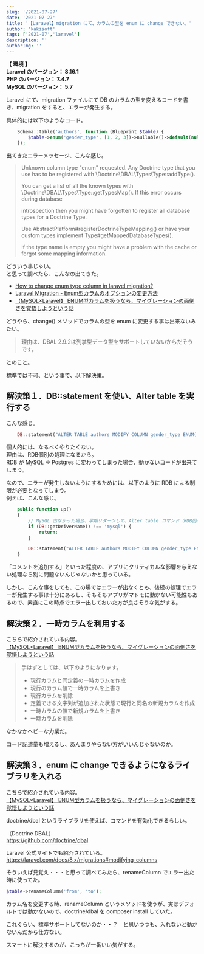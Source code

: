 ```yaml
---
slug: '/2021-07-27'
date: '2021-07-27'
title: '【Laravel】migration にて、カラムの型を enum に change できない。'
author: 'kakisoft'
tags: ['2021-07','laravel']
description: ''
authorImg: ''
---
```


**【 環境 】**  
**Laravel のバージョン： 8.16.1**  
**PHP のバージョン： 7.4.7**  
**MySQL のバージョン： 5.7**  



Laravel にて、migration ファイルにて DB のカラムの型を変えるコードを書き、migration をすると、エラーが発生する。  

具体的には以下のようなコード。
```php
    Schema::table('authors', function (Blueprint $table) {
        $table->enum('gender_type', [1, 2, 3])->nullable()->default(null)->change();
    });
```

出てきたエラーメッセージ、こんな感じ。  


> Unknown column type "enum" requested. Any Doctrine type that you use has to be registered with \Doctrine\DBAL\Types\Type::addType(). 
>
> You can get a list of all the known types with \Doctrine\DBAL\Types\Type::getTypesMap(). If this error occurs during database 
>
> introspection then you might have forgotten to register all database types for a Doctrine Type. 
>
> Use AbstractPlatform#registerDoctrineTypeMapping() or have your custom types implement Type#getMappedDatabaseTypes(). 
>
> If the type name is empty you might have a problem with the cache or forgot some mapping information.


どういう事じゃい。  
と思って調べたら、こんなの出てきた。  

 * [How to change enum type column in laravel migration?](https://stackoverflow.com/questions/33496518/how-to-change-enum-type-column-in-laravel-migration)  
 * [Laravel Migration - Enum型カラムのオプションの変更方法](https://qiita.com/yuuta_s/items/16826968bfdf3a9ba89f)  
 * [【MySQL×Laravel】 ENUM型カラムを扱うなら、マイグレーションの面倒さを覚悟しようという話](https://tech.gaogao.asia/create-and-update-enum-column/)  

どうやら、change() メソッドでカラムの型を enum に変更する事は出来ないみたい。  

> 理由は、DBAL 2.9.2は列挙型データ型をサポートしていないからだそうです。

とのこと。  

標準では不可、という事で、以下解決策。

## 解決策１．DB::statement を使い、Alter table を実行する
こんな感じ。
```php
    DB::statement("ALTER TABLE authors MODIFY COLUMN gender_type ENUM('1', '2', '3')");
```
個人的には、なるべくやりたくない。  
理由は、RDB個別の処理になるから。  
RDB が MySQL → Postgres に変わってしまった場合、動かないコードが出来てしまう。  

なので、エラーが発生しないようにするためには、以下のように RDB による制限が必要となってしまう。  
例えば、こんな感じ。
```php
    public function up()
    {
        // MySQL 出なかった場合、早期リターンして、Alter table コマンド（RDB固有のコマンド）を実行しない
        if (DB::getDriverName() !== 'mysql') {
            return;
        }

        DB::statement("ALTER TABLE authors MODIFY COLUMN gender_type ENUM('1', '2', '3')");
    }
```
「コメントを追加する」といった程度の、アプリにクリティカルな影響を与えない処理なら別に問題ないんじゃないかと思っている。  

しかし、こんな事をしても、この場ではエラーが出なくとも、後続の処理でエラーが発生する事は十分にあるし、そもそもアプリがマトモに動かない可能性もあるので、素直にこの時点でエラー出しておいた方が良さそうな気がする。  


## 解決策２．一時カラムを利用する
こちらで紹介されている内容。  
[【MySQL×Laravel】 ENUM型カラムを扱うなら、マイグレーションの面倒さを覚悟しようという話](https://tech.gaogao.asia/create-and-update-enum-column/)  

> 手はずとしては、以下のようになります。
>
> * 現行カラムと同定義の一時カラムを作成
> * 現行のカラム値で一時カラムを上書き
> * 現行カラムを削除
> * 定義できる文字列が追加された状態で現行と同名の新規カラムを作成
> * 一時カラムの値で新規カラムを上書き
> * 一時カラムを削除

なかなかヘビーな力業だ。  

コード記述量も増えるし、あんまりやらない方がいいんじゃないのか。  


## 解決策３．enum に change できるようになるライブラリを入れる
こちらで紹介されている内容。  
[【MySQL×Laravel】 ENUM型カラムを扱うなら、マイグレーションの面倒さを覚悟しようという話](https://tech.gaogao.asia/create-and-update-enum-column/)  

doctrine/dbal というライブラリを使えば、コマンドを有効化できるらしい。  

（Doctrine DBAL）  
https://github.com/doctrine/dbal


Laravel 公式サイトでも紹介されている。  
https://laravel.com/docs/8.x/migrations#modifying-columns

そういえば見覚え・・・と思って調べてみたら、renameColumn でエラー出た時に使ってた。

```php
$table->renameColumn('from', 'to');
```

カラム名を変更する時、renameColumn というメソッドを使うが、実はデフォルトでは動かないので、doctrine/dbal を composer install していた。  

これぐらい、標準サポートしてないのか・・？　と思いつつも、入れないと動かないんだから仕方ない。  

スマートに解決するのが、こっちが一番いい気がする。  



